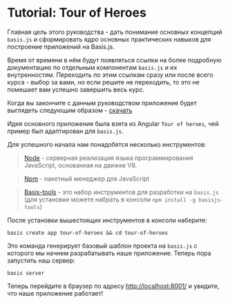 # Tutorial: Tour of Heroes

Главная цель этого руководства - дать понимание основных концепций `basis.js` и сформировать ядро основных практических навыков для построение приложений на Basis.js.

Время от времени в нём будут появляться ссылки на более подробную документацию по отдельным компонентам `basis.js` и их внутренностям. Переходить по этим ссылкам сразу или после всего курса - выбор за вами, но если решите не переходить, то это не помешает вам успешно завершить весь курс.

Когда вы закончите с данным руководством приложение будет выглядеть следующим образом - [скачать](https://github.com/prostoandrei/basis-tour-of-heroes)

Идея основного приложения была взята из Angular `Tour of heroes`, чей пример был адаптирован для `basis.js`.

Для успешного начала нам понадобятся несколько инструментов:

> [Node](https://nodejs.org/en/) - серверная реализация языка программирования JavaScript, основанная на движке V8.

> [Npm](https://www.npmjs.com/) - пакетный менеджер для JavaScript

> [Basis-tools](https://github.com/basisjs/basisjs-tools) - это набор инструментов для разработки на `basis.js` (для установки можете набрать в консоли `npm install -g basisjs-tools`)

После установки вышестоящих инструментов в консоли наберите:

`basis create app tour-of-heroes && cd tour-of-heroes`

Это команда генерирует базовый шаблон проекта на `basis.js` с которого мы начнем разрабатывать наше приложение.
Теперь пора запустить наш сервер:

`basis server`

Теперь перейдите в браузер по адресу [http://localhost:8001/](http://localhost:8001/) и увидите, что наше приложение работает!
